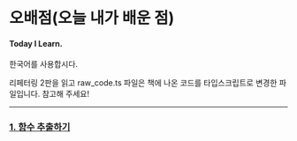 
# 오배점(오늘 내가 배운 점)   
#### Today I Learn.  
한국어를 사용합시다.

리페터링 2판을 읽고 raw_code.ts 파일은
책에 나온 코드를 타입스크립트로 변경한 파일입니다. 참고해 주세요!



* * *
   
### [1. 함수 추출하기](https://github.com/chap95/TIL/blob/master/ExtractingFunction.md)
